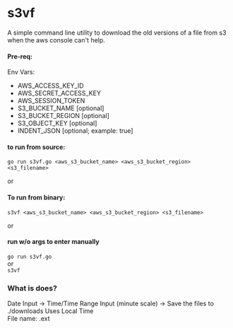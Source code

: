 # s3vf
A simple command line utility to download the old versions of a file from s3 when the aws console can't help.


#### Pre-req:

Env Vars: 
- AWS_ACCESS_KEY_ID
- AWS_SECRET_ACCESS_KEY
- AWS_SESSION_TOKEN
- S3_BUCKET_NAME    [optional]
- S3_BUCKET_REGION  [optional]
- S3_OBJECT_KEY     [optional]
- INDENT_JSON       [optional; example: true]<br>

#### to run from source:

`go run s3vf.go <aws_s3_bucket_name> <aws_s3_bucket_region> <s3_filename>`

or 

#### To run from binary:

`s3vf <aws_s3_bucket_name> <aws_s3_bucket_region> <s3_filename>`

or 

#### run w/o args to enter manually

`go run s3vf.go`<br>
or <br>
`s3vf`

### What is does?

Date Input -> Time/Time Range Input (minute scale) -> Save the files to ./downloads
Uses Local Time <br>
File name: <Last modified date> <version id>.ext
